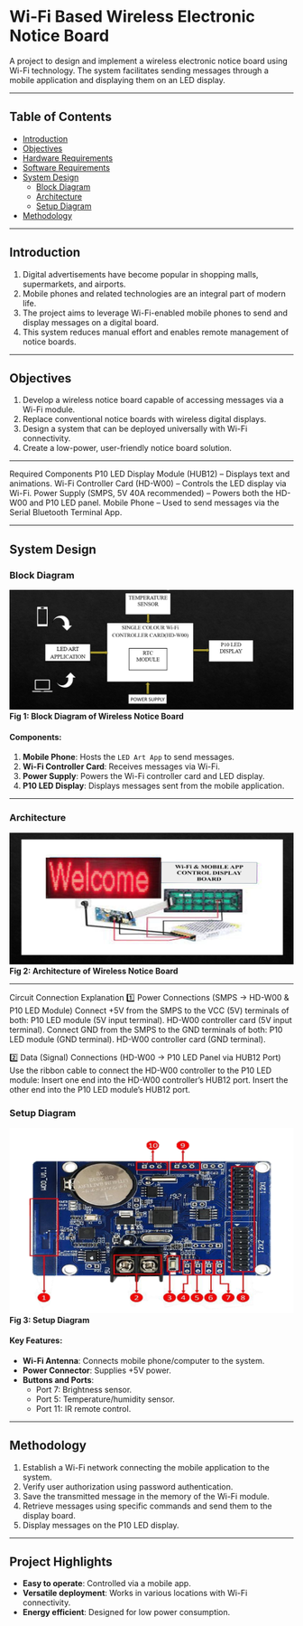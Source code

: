 # Wi-Fi Based Wireless Electronic Notice Board

A project to design and implement a wireless electronic notice board using Wi-Fi technology. The system facilitates sending messages through a mobile application and displaying them on an LED display.

---

## Table of Contents
- [Introduction](#introduction)
- [Objectives](#objectives)
- [Hardware Requirements](#hardware-requirements)
- [Software Requirements](#software-requirements)
- [System Design](#system-design)
  - [Block Diagram](#block-diagram)
  - [Architecture](#architecture)
  - [Setup Diagram](#setup-diagram)
- [Methodology](#methodology)

---

## Introduction
1. Digital advertisements have become popular in shopping malls, supermarkets, and airports.  
2. Mobile phones and related technologies are an integral part of modern life.  
3. The project aims to leverage Wi-Fi-enabled mobile phones to send and display messages on a digital board.  
4. This system reduces manual effort and enables remote management of notice boards.

---

## Objectives
1. Develop a wireless notice board capable of accessing messages via a Wi-Fi module.
2. Replace conventional notice boards with wireless digital displays.
3. Design a system that can be deployed universally with Wi-Fi connectivity.
4. Create a low-power, user-friendly notice board solution.

---

Required Components
P10 LED Display Module (HUB12) – Displays text and animations.
Wi-Fi Controller Card (HD-W00) – Controls the LED display via Wi-Fi.
Power Supply (SMPS, 5V 40A recommended) – Powers both the HD-W00 and P10 LED panel.
Mobile Phone – Used to send messages via the Serial Bluetooth Terminal App.

---

## System Design

### Block Diagram
![Block Diagram](Block%20Diagram.png)  
**Fig 1: Block Diagram of Wireless Notice Board**

#### Components:
1. **Mobile Phone**: Hosts the `LED Art App` to send messages.  
2. **Wi-Fi Controller Card**: Receives messages via Wi-Fi.  
3. **Power Supply**: Powers the Wi-Fi controller card and LED display.  
4. **P10 LED Display**: Displays messages sent from the mobile application.  

---

### Architecture
![Architecture](Architecture.png)  
**Fig 2: Architecture of Wireless Notice Board**

---
Circuit Connection Explanation
1️⃣ Power Connections (SMPS → HD-W00 & P10 LED Module)
    Connect +5V from the SMPS to the VCC (5V) terminals of both:
    P10 LED module (5V input terminal).
    HD-W00 controller card (5V input terminal).
    Connect GND from the SMPS to the GND terminals of both:
    P10 LED module (GND terminal).
    HD-W00 controller card (GND terminal).

2️⃣ Data (Signal) Connections (HD-W00 → P10 LED Panel via HUB12 Port)
    Use the ribbon cable to connect the HD-W00 controller to the P10 LED module:
    Insert one end into the HD-W00 controller’s HUB12 port.
    Insert the other end into the P10 LED module’s HUB12 port.

### Setup Diagram
![Setup Diagram](Set%20up%20Diagram.png)  
**Fig 3: Setup Diagram**

#### Key Features:
- **Wi-Fi Antenna**: Connects mobile phone/computer to the system.  
- **Power Connector**: Supplies +5V power.  
- **Buttons and Ports**:
  - Port 7: Brightness sensor.
  - Port 5: Temperature/humidity sensor.
  - Port 11: IR remote control.

---

## Methodology
1. Establish a Wi-Fi network connecting the mobile application to the system.
2. Verify user authorization using password authentication.
3. Save the transmitted message in the memory of the Wi-Fi module.
4. Retrieve messages using specific commands and send them to the display board.
5. Display messages on the P10 LED display.

---

## Project Highlights
- **Easy to operate**: Controlled via a mobile app.
- **Versatile deployment**: Works in various locations with Wi-Fi connectivity.
- **Energy efficient**: Designed for low power consumption.

